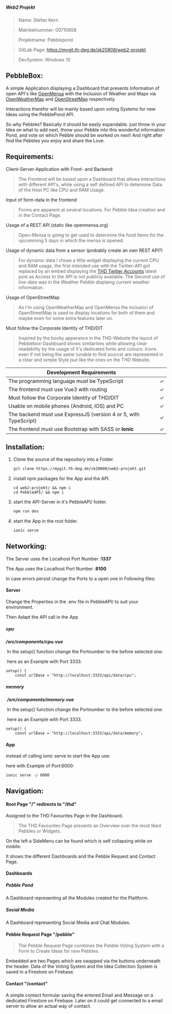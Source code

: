 ##### Web2 Projekt

> Name: Stefan Kern

> Matrikelnummer: 00710808

> Projektname: Pebblepond 

> GitLab Page: https://mygit.th-deg.de/sk20808/web2-projekt

> DevSystem: Windows 10

## PebbleBox:

A simple Application displaying a Dashboard that presents Information of open API's like [OpenMensa](https://openmensa.org/c/198) with the inclusion of Weather and Maps via [OpenWeatherMap](https://openweathermap.org/) and [OpenStreetMap](https://www.openstreetmap.org/) respectively.

Interactions therefor will be mainly based upon voting Systems for new Ideas using the PebblePond API.

So why Pebbles? Basically it should be easily expandable. just throw in your Idea on what to add next, throw your Pebble into this wonderful information Pond, and vote on which Pebble should be worked on next! And right after find the Pebbles you enjoy and share the Love.

## Requirements:

Client-Server-Application with Front- and Backend:

> The Frontend will be based upon a Dashboard that allows interactions with different API's, while using a self defined API to determine Data of the Host PC like CPU and RAM Usage.

Input of form-data in the frontend

> Forms are apparent at several locations. For Pebble Idea creation and in the Contact Page.

Usage of a REST API (static like openmensa.org)

> Open-Mensa is going to get used to determine the food Items for the upcomming 5 days in which the mensa is opened.

Usage of dynamic data from a sensor (probably create an own REST API?)

> For dynamic data I chose a little widget displaying the current CPU and RAM usage, the first intended use with the Twitter-API got replaced by an embed displaying the [THD Twitter Accounts](https://twitter.com/th_deggendorf?lang=en) latest post as Access to the API is not publicly available. The Second use of live-data was in the Weather Pebble displaing current weather information.

Usage of OpenStreetMap

> As I'm using OpenWeatherMap and OpenMensa the inclusion of OpenStreetMap is used to display locations for both of them and maybe even for some extra features later on.

Must follow the Corporate Identity of THD/DIT

> Inspired by the bocky apperance in the THD-Website the layout of Pebblebox-Dashboard shows similarities while allowing clear readability by the usage of it's dedicated fonts and colours. Icons even if not being the same (unable to find source) are represented in a clear and simple Style jsut like the ones on the THD Website. 

| Development Requirements                                     |      |
| ------------------------------------------------------------ | ---- |
| The programming language must be TypeScript                  | ✓    |
| The frontend must use Vue3 with routing                      | ✓    |
| Must follow the Corporate Identity of THD/DIT                | ✓    |
| Usable on mobile phones (Android, IOS) and PC                | ✓    |
| The backend must use ExpressJS (version 4 or 5, with TypeScript) | ✓    |
| The frontend must use Bootstrap with SASS or **Ionic**       | ✓    |

## Installation:

1. Clone the source of the repository into a Folder.

   ```sh
   git clone https://mygit.th-deg.de/sk20808/web2-projekt.git
   ```

2. install npm packages for the App and the API.

   ```shell
   cd web2-projekt/ && npm i
   cd PebbleAPI/ && npm i
   ```

3. start the API-Server in it's PebbleAPI/ folder.

   ```sh
   npm run dev
   ```

4. start the App in the root folder.

   ```sh
   ionic serve
   ```

## Networking:

The Server uses the Localhost Port Number :**1337**

The App uses the Localhost Port Number :**8100**

In case errors persist change the Ports to a open one in Following files:

#### Server 

Change the Properties in the .env file in PebbleAPI/ to suit your environment.

Then Adapt the API call in the App

##### cpu

***/src/components/cpu.vue***

​	In the setup() function change the Portnumber to the before selected one:

​	here as an Example with Port 3333.

```tsx
setup() {
    const urlBase = "http://localhost:3333/api/data/cpu";
```

##### memory

​	***/src/components/memory.vue***

​	In the setup() function change the Portnumber to the before selected one:

​	here as an Example with Port 3333.

```tsx
setup() {
    const urlBase = "http://localhost:3333/api/data/memory";
```

#### App

instead of calling ionic serve to start the App use:

here with Example of Port:6000:

```sh
ionic serve -p 6000
```

## Navigation:

#### Root Page "/" redirects to "/thd"

Assigned to the THD Favourites Page in the Dashboard.

>  The THD Favourites Page presents an Overview over the most liked Pebbles or Widgets.

On the left a SideMenu can be found which is self collapsing while on mobile. 

It shows the different Dashboards and the Pebble Request and Contact Page.

#### Dashboards

##### Pebble Pond

A Dashboard representing all the Modules created for the Plattform.

##### Social Media

A Dashboard representing Social Media and Chat Modules.

#### Pebble Request Page "/pebble"

> The Pebble Request Page combines the Pebble Voting System with a Form to Create Ideas for new Pebbles.

Embedded are two Pages which are swapped via the buttons underneath the header. Data of the Voting System and the Idea Collection System is saved in a Firestore on Firebase.

#### Contact "/contact"

A simple contact formular saving the entered Email and Message on a dedicated Firestore on Firebase. Later on it could get connected to a email server to allow an actual way of contact.
